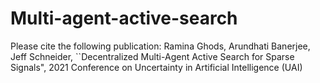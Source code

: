 # Multi-agent-active-search
Please cite the following publication: 
Ramina Ghods, Arundhati Banerjee, Jeff Schneider, ``Decentralized Multi-Agent Active Search for Sparse Signals", 2021 Conference on Uncertainty in Artificial Intelligence (UAI)
